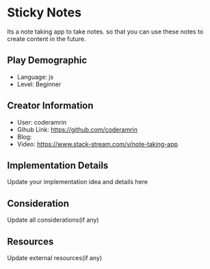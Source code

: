 # Sticky Notes

Its a note taking app to take notes. so that you can use these notes to create content in the future.

## Play Demographic

- Language: js
- Level: Beginner

## Creator Information

- User: coderamrin
- Gihub Link: https://github.com/coderamrin
- Blog: 
- Video: https://www.stack-stream.com/v/note-taking-app

## Implementation Details

Update your implementation idea and details here

## Consideration

Update all considerations(if any)

## Resources

Update external resources(if any)
